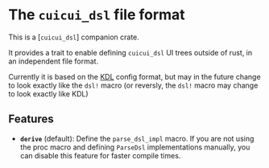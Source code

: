 # The `cuicui_dsl` file format

This is a [`cuicui_dsl`] companion crate.

It provides a trait to enable defining `cuicui_dsl` UI trees outside of rust,
in an independent file format.

Currently it is based on the [KDL](https://kdl.dev/) config format, but may
in the future change to look exactly like the `dsl!` macro (or reversly, the
`dsl!` macro may change to look exactly like KDL)

## Features

* **`derive`** (default): Define the `parse_dsl_impl` macro. If you are not using
  the proc macro and defining `ParseDsl` implementations manually, you can
  disable this feature for faster compile times.